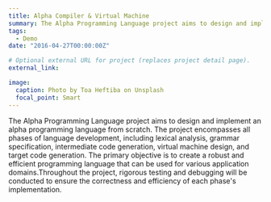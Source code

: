 ```yaml
---
title: Alpha Compiler & Virtual Machine
summary: The Alpha Programming Language project aims to design and implement an alpha programming language from scratch. 
tags:
  - Demo
date: "2016-04-27T00:00:00Z"

# Optional external URL for project (replaces project detail page).
external_link: 

image:
  caption: Photo by Toa Heftiba on Unsplash
  focal_point: Smart
---
```


The Alpha Programming Language project aims to design and implement an alpha programming language from scratch. The project encompasses all phases of language development, including lexical analysis, grammar specification, intermediate code generation, virtual machine design, and target code generation. The primary objective is to create a robust and efficient programming language that can be used for various application domains.Throughout the project, rigorous testing and debugging will be conducted to ensure the correctness and efficiency of each phase's implementation.
